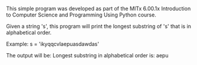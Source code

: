 This simple program was developed as part of the MITx 6.00.1x Introduction to Computer Science and Programming Using Python course.

Given a string 's', this program will print the longest substring of 's' that is in alphabetical order.

Example:
s = 'ikyqqcvlaepuasdawdas'

The output will be:
Longest substring in alphabetical order is: aepu
